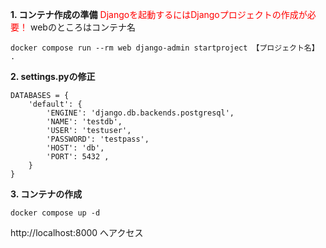 **1. コンテナ作成の準備**
<font color="red">Djangoを起動するにはDjangoプロジェクトの作成が必要！</font>
webのところはコンテナ名
```shell
docker compose run --rm web django-admin startproject 【プロジェクト名】 .
```

**2. settings.pyの修正**
```
DATABASES = {
    'default': {
        'ENGINE': 'django.db.backends.postgresql', 
        'NAME': 'testdb',
        'USER': 'testuser',
        'PASSWORD': 'testpass',
        'HOST': 'db',
        'PORT': 5432 ,
    }
}
```

**3. コンテナの作成**
```
docker compose up -d
```
http://localhost:8000
へアクセス